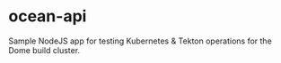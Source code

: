 # ocean-api
Sample NodeJS app for testing Kubernetes &amp; Tekton operations for the Dome build cluster.
